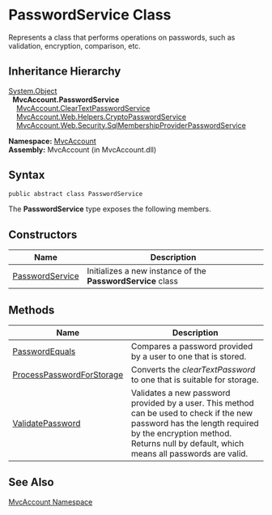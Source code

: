 PasswordService Class
=====================
Represents a class that performs operations on passwords, such as validation, encryption, comparison, etc.


Inheritance Hierarchy
---------------------
[System.Object][1]  
  **MvcAccount.PasswordService**  
    [MvcAccount.ClearTextPasswordService][2]  
    [MvcAccount.Web.Helpers.CryptoPasswordService][3]  
    [MvcAccount.Web.Security.SqlMembershipProviderPasswordService][4]  

**Namespace:** [MvcAccount][5]  
**Assembly:** MvcAccount (in MvcAccount.dll)

Syntax
------

```csharp
public abstract class PasswordService
```

The **PasswordService** type exposes the following members.


Constructors
------------

Name                 | Description                                                 
-------------------- | ----------------------------------------------------------- 
[PasswordService][6] | Initializes a new instance of the **PasswordService** class 


Methods
-------

Name                           | Description                                                                                                                                                                                                       
------------------------------ | ----------------------------------------------------------------------------------------------------------------------------------------------------------------------------------------------------------------- 
[PasswordEquals][7]            | Compares a password provided by a user to one that is stored.                                                                                                                                                     
[ProcessPasswordForStorage][8] | Converts the *clearTextPassword* to one that is suitable for storage.                                                                                                                                             
[ValidatePassword][9]          | Validates a new password provided by a user. This method can be used to check if the new password has the length required by the encryption method. Returns null by default, which means all passwords are valid. 


See Also
--------
[MvcAccount Namespace][5]  

[1]: http://msdn.microsoft.com/en-us/library/e5kfa45b
[2]: ../ClearTextPasswordService/README.md
[3]: ../../MvcAccount.Web.Helpers/CryptoPasswordService/README.md
[4]: ../../MvcAccount.Web.Security/SqlMembershipProviderPasswordService/README.md
[5]: ../README.md
[6]: _ctor.md
[7]: PasswordEquals.md
[8]: ProcessPasswordForStorage.md
[9]: ValidatePassword.md